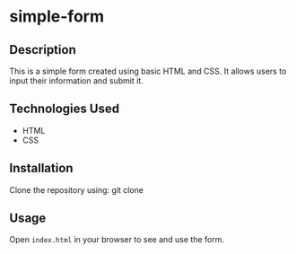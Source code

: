 # simple-form
## Description
This is a simple form created using basic HTML and CSS. It allows users to input their information and submit it.

## Technologies Used
- HTML
- CSS

## Installation
Clone the repository using:
git clone <repository-url>

## Usage
Open `index.html` in your browser to see and use the form.
